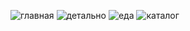 ![главная](https://user-images.githubusercontent.com/100334196/196347153-e92e23b9-b1eb-4965-a1ab-a7d4e2eba1b8.png)
![детально](https://user-images.githubusercontent.com/100334196/196347194-4a4525e6-2b49-48c6-909a-82f229c26a4d.png)
![еда](https://user-images.githubusercontent.com/100334196/196347210-e583da7d-d032-454b-af14-58afa8ea4a9a.png)
![каталог](https://user-images.githubusercontent.com/100334196/196347223-e17de5ad-1bed-4cab-8bbc-37699073e18e.png)
